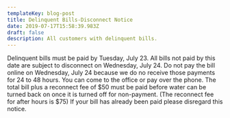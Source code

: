 ```yaml
---
templateKey: blog-post
title: Delinquent Bills-Disconnect Notice
date: 2019-07-17T15:58:39.983Z
draft: false
description: All customers with delinquent bills.
---
```

Delinquent bills must be paid by Tuesday, July 23.  All bills not paid by this date are subject to disconnect on Wednesday, July 24.  Do not pay the bill online on Wednesday, July 24 because we do no receive those payments for 24 to 48 hours.  You can come to the office or pay over the phone.  The total bill plus a reconnect fee of $50 must be paid before water can be turned back on once it is turned off for non-payment.   (The reconnect fee for after hours is $75)  If your bill has already been paid please disregard this notice.
